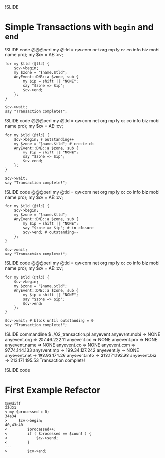!SLIDE 
# Simple Transactions with **`begin`** and **`end`** #

!SLIDE code
    @@@perl
    my @tld = qw(com net org mp ly cc co info 
        biz mobi name pro);
    my $cv = AE::cv;

    for my $tld (@tld) {
        $cv->begin;
        my $zone = "$name.$tld";
        AnyEvent::DNS::a $zone, sub {
            my $ip = shift || "NONE";
            say "$zone => $ip";
            $cv->end;
        };
    }

    $cv->wait;
    say "Transaction complete!";

!SLIDE code
    @@@perl
    my @tld = qw(com net org mp ly cc co info 
        biz mobi name pro);
    my $cv = AE::cv;

    for my $tld (@tld) {
        $cv->begin; # outstanding++
        my $zone = "$name.$tld"; # create cb
        AnyEvent::DNS::a $zone, sub {
            my $ip = shift || "NONE";
            say "$zone => $ip";
            $cv->end;
        };
    }

    $cv->wait;
    say "Transaction complete!";

!SLIDE code
    @@@perl
    my @tld = qw(com net org mp ly cc co info 
        biz mobi name pro);
    my $cv = AE::cv;

    for my $tld (@tld) {
        $cv->begin;
        my $zone = "$name.$tld";
        AnyEvent::DNS::a $zone, sub {
            my $ip = shift || "NONE";
            say "$zone => $ip"; # in closure
            $cv->end; # outstanding--
        };
    }

    $cv->wait;
    say "Transaction complete!";

!SLIDE code
    @@@perl
    my @tld = qw(com net org mp ly cc co info 
        biz mobi name pro);
    my $cv = AE::cv;

    for my $tld (@tld) {
        $cv->begin;
        my $zone = "$name.$tld";
        AnyEvent::DNS::a $zone, sub {
            my $ip = shift || "NONE";
            say "$zone => $ip";
            $cv->end;
        };
    }

    $cv->wait; # block until outstanding = 0
    say "Transaction complete!";

!SLIDE commandline
    $ ./02_transaction.pl anyevent
    anyevent.mobi => NONE
    anyevent.org => 207.46.222.11
    anyevent.cc => NONE
    anyevent.pro => NONE
    anyevent.name => NONE
    anyevent.co => NONE
    anyevent.com => 97.74.144.133
    anyevent.mp => 199.34.127.242
    anyevent.ly => NONE
    anyevent.net => 193.93.174.26
    anyevent.info => 213.171.192.98
    anyevent.biz => 213.171.195.53
    Transaction complete!

!SLIDE code
# First Example Refactor
    @@@diff
    32d31
    < my $processed = 0;
    34a34
    >     $cv->begin;
    40,43c40
    <         $processed++;
    <         if ( $processed == $count ) {
    <             $cv->send;
    <         }
    ---
    >         $cv->end;
    

